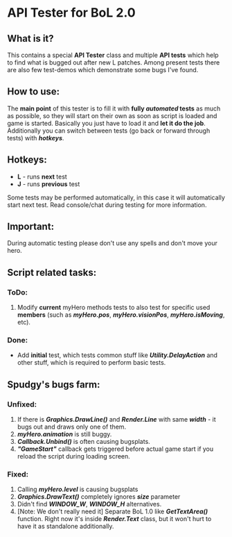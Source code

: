 # API Tester for BoL 2.0

## What is it?
This contains a special **API Tester** class and multiple **API tests** which help to find what is bugged out after new L patches.
Among present tests there are also few test-demos which demonstrate some bugs I've found.

## How to use:
The **main point** of this tester is to fill it with **fully _automated_ tests** as much as possible, so they will start on their own as soon as script is loaded and game is started.
Basically you just have to load it and **let it do the job**. Additionally you can switch between tests (go back or forward through tests) with **_hotkeys_**.

## Hotkeys:
- **L** - runs **next** test
- **J** - runs **previous** test

Some tests may be performed automatically, in this case it will automatically start next test. Read console/chat during testing for more information.

## Important:
During automatic testing please don't use any spells and don't move your hero.



## Script related tasks:
### ToDo:
1. Modify **current** myHero methods tests to also test for specific used **members** (such as **_myHero.pos_**, **_myHero.visionPos_**, **_myHero.isMoving_**, etc).

### Done:
* Add **initial** test, which tests common stuff like **_Utility.DelayAction_** and other stuff, which is required to perform basic tests.


## Spudgy's bugs farm:
### Unfixed:
1. If there is **_Graphics.DrawLine()_** and **_Render.Line_** with same **_width_** - it bugs out and draws only one of them.
2. **_myHero.animation_** is still buggy.
3. **_Callback.Unbind()_** is often causing bugsplats.
5. **_"GameStart"_** callback gets triggered before actual game start if you reload the script during loading screen.

### Fixed:
1. Calling **_myHero.level_** is causing bugsplats
2. **_Graphics.DrawText()_** completely ignores **_size_** parameter
3. Didn't find **_WINDOW_W_**, **_WINDOW_H_** alternatives.
4. [Note: We don't really need it] Separate BoL 1.0 like **_GetTextArea()_** function. Right now it's inside **_Render.Text_** class, but it won't hurt to have it as standalone additionally.